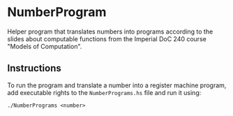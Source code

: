 NumberProgram
=============

Helper program that translates numbers into programs according to the slides about computable functions from the Imperial DoC 240 course "Models of Computation".

Instructions
------------

To run the program and translate a number into a register machine program, add executable rights to the `NumberPrograms.hs` file and run it using:

``./NumberPrograms <number>``
